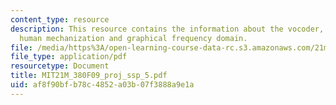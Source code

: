 ```yaml
---
content_type: resource
description: This resource contains the information about the vocoder, voiceless voice,
  human mechanization and graphical frequency domain.
file: /media/https%3A/open-learning-course-data-rc.s3.amazonaws.com/21m-380-music-and-technology-contemporary-history-and-aesthetics-fall-2009/af8f90bfb78c4852a03b07f3888a9e1a_MIT21M_380F09_proj_ssp_5.pdf
file_type: application/pdf
resourcetype: Document
title: MIT21M_380F09_proj_ssp_5.pdf
uid: af8f90bf-b78c-4852-a03b-07f3888a9e1a
---
```

